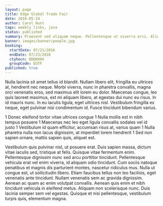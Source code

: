 ```yaml
---
layout: page
title: Edge Global Trade Fair
date: 2016-05-24
author: Carol Hunt
tags: weekly links, java
status: published
summary: Praesent sed aliquam neque. Pellentesque ut viverra orci. Aliquam a.
banner: images/banner/people.jpg
booking:
  startDate: 07/21/2016
  endDate: 07/23/2016
  ctyhocn: BDQHXHX
  groupCode: EGTF
published: true
---
```

Nulla lacinia sit amet tellus id blandit. Nullam libero elit, fringilla eu ultrices at, hendrerit nec neque. Morbi viverra, nunc in pharetra convallis, magna orci venenatis eros, sed maximus elit lorem eu dolor. Maecenas congue, leo quis laoreet maximus, est mi aliquam libero, at egestas dui nunc eu risus. In id mauris nunc. In eu iaculis ligula, eget ultrices nisl. Vestibulum fringilla ex neque, eget pulvinar nisi condimentum id. Fusce tincidunt bibendum varius.

1 Donec eleifend tortor vitae ultrices congue
1 Nulla mollis est in nibh tempus posuere
1 Maecenas nec leo eget ligula convallis sodales vel id justo
1 Vestibulum id quam efficitur, accumsan risus at, varius quam
1 Nulla pharetra nulla non lacus dignissim, at imperdiet lorem hendrerit
1 Sed non sapien ornare, mattis sapien quis, aliquet est.

Vestibulum quis pulvinar nisl, ut posuere erat. Duis sapien massa, dictum vitae iaculis sed, tristique at felis. Quisque vitae fermentum enim. Pellentesque dignissim nunc sed arcu porttitor tincidunt. Pellentesque vehicula erat vel enim viverra, id aliquam odio tincidunt. Cum sociis natoque penatibus et magnis dis parturient montes, nascetur ridiculus mus. Nulla ut congue est, ut sollicitudin libero. Etiam faucibus tellus non leo facilisis, eget venenatis ante tincidunt. Nullam venenatis sem ac gravida dignissim. Aenean ac quam ac enim volutpat convallis. Aenean quis enim et nibh tincidunt vehicula in eleifend metus. Aliquam non scelerisque nunc. Duis lacinia semper sem vel egestas. Quisque et nisi pellentesque, vestibulum turpis quis, elementum magna.
